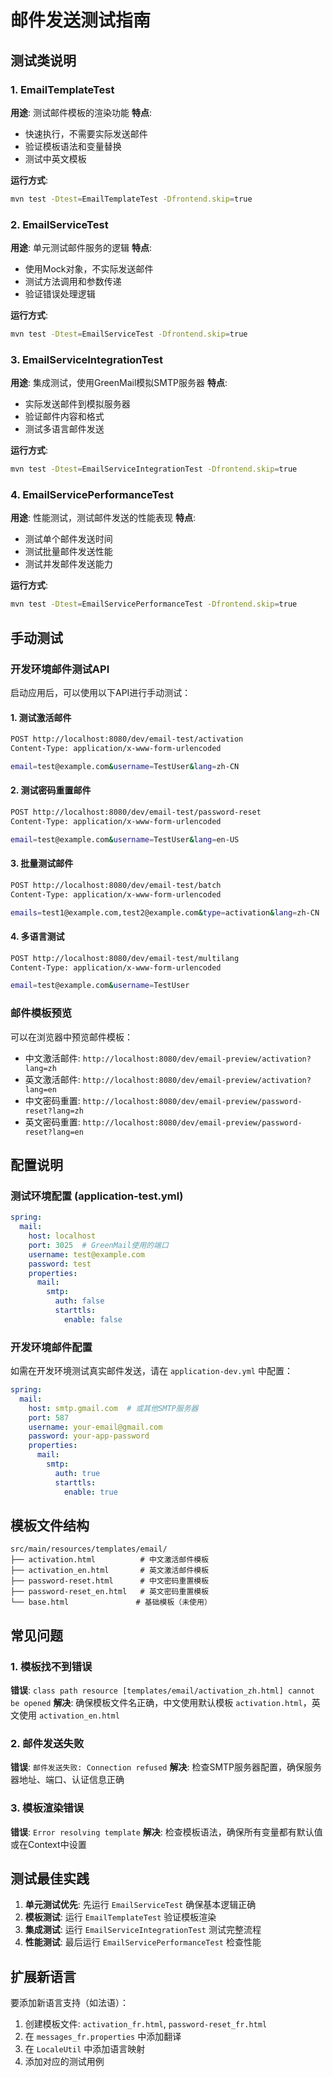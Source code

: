 # 邮件发送测试指南

## 测试类说明

### 1. EmailTemplateTest
**用途**: 测试邮件模板的渲染功能
**特点**: 
- 快速执行，不需要实际发送邮件
- 验证模板语法和变量替换
- 测试中英文模板

**运行方式**:
```bash
mvn test -Dtest=EmailTemplateTest -Dfrontend.skip=true
```

### 2. EmailServiceTest
**用途**: 单元测试邮件服务的逻辑
**特点**:
- 使用Mock对象，不实际发送邮件
- 测试方法调用和参数传递
- 验证错误处理逻辑

**运行方式**:
```bash
mvn test -Dtest=EmailServiceTest -Dfrontend.skip=true
```

### 3. EmailServiceIntegrationTest
**用途**: 集成测试，使用GreenMail模拟SMTP服务器
**特点**:
- 实际发送邮件到模拟服务器
- 验证邮件内容和格式
- 测试多语言邮件发送

**运行方式**:
```bash
mvn test -Dtest=EmailServiceIntegrationTest -Dfrontend.skip=true
```

### 4. EmailServicePerformanceTest
**用途**: 性能测试，测试邮件发送的性能表现
**特点**:
- 测试单个邮件发送时间
- 测试批量邮件发送性能
- 测试并发邮件发送能力

**运行方式**:
```bash
mvn test -Dtest=EmailServicePerformanceTest -Dfrontend.skip=true
```

## 手动测试

### 开发环境邮件测试API

启动应用后，可以使用以下API进行手动测试：

#### 1. 测试激活邮件
```bash
POST http://localhost:8080/dev/email-test/activation
Content-Type: application/x-www-form-urlencoded

email=test@example.com&username=TestUser&lang=zh-CN
```

#### 2. 测试密码重置邮件
```bash
POST http://localhost:8080/dev/email-test/password-reset
Content-Type: application/x-www-form-urlencoded

email=test@example.com&username=TestUser&lang=en-US
```

#### 3. 批量测试邮件
```bash
POST http://localhost:8080/dev/email-test/batch
Content-Type: application/x-www-form-urlencoded

emails=test1@example.com,test2@example.com&type=activation&lang=zh-CN
```

#### 4. 多语言测试
```bash
POST http://localhost:8080/dev/email-test/multilang
Content-Type: application/x-www-form-urlencoded

email=test@example.com&username=TestUser
```

### 邮件模板预览

可以在浏览器中预览邮件模板：

- 中文激活邮件: `http://localhost:8080/dev/email-preview/activation?lang=zh`
- 英文激活邮件: `http://localhost:8080/dev/email-preview/activation?lang=en`
- 中文密码重置: `http://localhost:8080/dev/email-preview/password-reset?lang=zh`
- 英文密码重置: `http://localhost:8080/dev/email-preview/password-reset?lang=en`

## 配置说明

### 测试环境配置 (application-test.yml)
```yaml
spring:
  mail:
    host: localhost
    port: 3025  # GreenMail使用的端口
    username: test@example.com
    password: test
    properties:
      mail:
        smtp:
          auth: false
          starttls:
            enable: false
```

### 开发环境邮件配置
如需在开发环境测试真实邮件发送，请在 `application-dev.yml` 中配置：

```yaml
spring:
  mail:
    host: smtp.gmail.com  # 或其他SMTP服务器
    port: 587
    username: your-email@gmail.com
    password: your-app-password
    properties:
      mail:
        smtp:
          auth: true
          starttls:
            enable: true
```

## 模板文件结构

```
src/main/resources/templates/email/
├── activation.html          # 中文激活邮件模板
├── activation_en.html       # 英文激活邮件模板
├── password-reset.html      # 中文密码重置模板
├── password-reset_en.html   # 英文密码重置模板
└── base.html               # 基础模板（未使用）
```

## 常见问题

### 1. 模板找不到错误
**错误**: `class path resource [templates/email/activation_zh.html] cannot be opened`
**解决**: 确保模板文件名正确，中文使用默认模板 `activation.html`，英文使用 `activation_en.html`

### 2. 邮件发送失败
**错误**: `邮件发送失败: Connection refused`
**解决**: 检查SMTP服务器配置，确保服务器地址、端口、认证信息正确

### 3. 模板渲染错误
**错误**: `Error resolving template`
**解决**: 检查模板语法，确保所有变量都有默认值或在Context中设置

## 测试最佳实践

1. **单元测试优先**: 先运行 `EmailServiceTest` 确保基本逻辑正确
2. **模板测试**: 运行 `EmailTemplateTest` 验证模板渲染
3. **集成测试**: 运行 `EmailServiceIntegrationTest` 测试完整流程
4. **性能测试**: 最后运行 `EmailServicePerformanceTest` 检查性能

## 扩展新语言

要添加新语言支持（如法语）：

1. 创建模板文件: `activation_fr.html`, `password-reset_fr.html`
2. 在 `messages_fr.properties` 中添加翻译
3. 在 `LocaleUtil` 中添加语言映射
4. 添加对应的测试用例